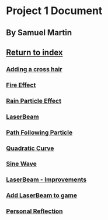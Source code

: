 # Project 1 Document

## By Samuel Martin


## <a href="../index">Return to index</a>

### <a href="cross-hair">Adding a cross hair</a>

### <a href="fire">Fire Effect</a>

### <a href="rain">Rain Particle Effect</a>

### <a href="beam">LaserBeam</a>

### <a href="path">Path Following Particle</a>

### <a href="quad">Quadratic Curve</a>

### <a href="sine">Sine Wave</a>

### <a href="improve">LaserBeam - Improvements</a>

### <a href="game">Add LaserBeam to game</a>

### <a href="reflection">Personal Reflection</a>
